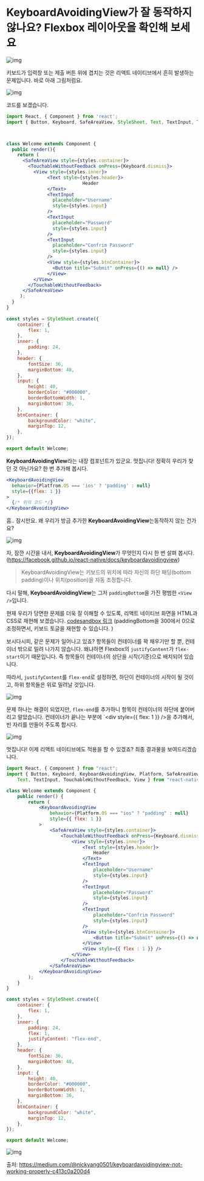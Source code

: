 # KeyboardAvoidingView가 잘 동작하지 않나요? Flexbox 레이아웃을 확인해 보세요

![img](https://miro.medium.com/max/2400/1*y6C4nSvy2Woe0m7bWEn4BA.png)

키보드가 입력창 또는 제출 버튼 위에 겹치는 것은 리액트 네이티브에서 흔히 발생하는 문제입니다. 바로 아래 그림처럼요.

![img](https://miro.medium.com/max/852/1*K_sJWARSrNgdlTs4CFQjWw.gif)

코드를 보겠습니다.

```jsx
import React, { Component } from 'react';
import { Button, Keyboard, SafeAreaView, StyleSheet, Text, TextInput, TouchableWithoutFeedback, View } from 'react-native';



class Welcome extends Component {
  public render(){
    return (
      <SafeAreaView style={styles.container}>
        <TouchableWithoutFeedback onPress={Keyboard.dismiss}>
          <View style={styles.inner}>
               <Text style={styles.header}>
                            Header
               </Text>
               <TextInput
                 placeholder="Username"
                 style={styles.input}
               />
               <TextInput
                 placeholder="Password"
                 style={styles.input}
               />
               <TextInput
                 placeholder="Confrim Password"
                 style={styles.input}
               />
               <View style={styles.btnContainer}>
                 <Button title="Submit" onPress={() => null} />
               </View>
          </View>
        </TouchableWithoutFeedback>
      </SafeAreaView>
 	 );
  }
}
          
const styles = StyleSheet.create({
    container: {
        flex: 1,
    },
    inner: {
        padding: 24,
    },
    header: {
        fontSize: 36,
        marginBottom: 48,
    },
    input: {
        height: 40,
        borderColor: "#000000",
        borderBottomWidth: 1,
        marginBottom: 36,
    },
    btnContainer: {
        backgroundColor: "white",
        marginTop: 12,
    },
});

export default Welcome;
```

**KeyboardAvoidingView**라는 내장 컴포넌트가 있군요. 멋집니다! 정확히 우리가 찾던 것 아닌가요? 한 번 추가해 봅시다.

```jsx
<KeyboardAvoidingView
  behavior={Platfrom.OS === 'ios' ? 'padding' : null}
  style={{flex: 1 }}
>
  {/* 위의 코드 */}
</KeyboardAvoidingView>
```

흠.. 잠시만요. 왜 우리가 방금 추가한 **KeyboardAvoidingView**는동작하지 않는 건가요?

![img](https://miro.medium.com/max/852/1*Cto__NUmTbYgehjMiIBGZg.gif)

자, 잠깐 시간을 내서, **KeyboardAvoidingView**가 무엇인지 다시 한 번 살펴 봅시다. (https://facebook.github.io/react-native/docs/keyboardavoidingview)

>KeyboardAvoidingView는 키보드의 위치에 따라 자신의 하단 패딩(bottom padding)이나 위치(position)을 자동 조정합니다.  

다시 말해, **KeyboardAvoidingView**는 그저 `paddingBottom`을 가진 평범한 `<View />`입니다. 

현재 우리가 당면한 문제를 더욱 잘 이해할 수 있도록, 리액트 네이티브 화면을 HTML과 CSS로 재현해 보겠습니다. [codesandbox 링크](https://codesandbox.io/s/2523158vr?from-embed) (paddingBottom을 300에서 0으로 조정하면서, 키보드 토글을 재현할 수 있습니다. )

보시다시피, 같은 문제가 일어나고 있죠? 항목들이 컨테이너를 꽉 채우기만 할 뿐, 컨테이너 밖으로 밀려 나가지 않습니다. 왜냐하면 Flexbox의 `justifyContent`가 `flex-start`이기 때문입니다. 즉 항목들이 컨테이너의 상단을 시작(기준)으로 배치되어 있습니다.

따라서, `justifyContent`를 `flex-end`로 설정하면, 하단이 컨테이너의 시작이 될 것이고, 하위 항목들은 위로 밀려날 것입니다.

![img](https://miro.medium.com/max/728/1*qkb1MyfNhmwauDsx0ZPQlw.gif)

문제 하나는 해결이 되었지만, `flex-end`를 추가하니 항목이 컨테이너의 하단에 붙어버리고 말았습니다. 컨테이너가 끝나는 부분에 `<div style={{ flex: 1 }} />을 추가해서, 빈 자리를 만들어 주도록 합시다.

![img](https://miro.medium.com/max/752/1*8LWDcxU4Pfn_WJlzMKcQww.gif)

멋집니다! 이제 리액트 네이티브에도 적용을 할 수 있겠죠? 최종 결과물을 보여드리겠습니다.

```jsx
import React, { Component } from "react";
import { Button, Keyboard, KeyboardAvoidingView, Platform, SafeAreaView, StyleSheet,
    Text, TextInput, TouchableWithoutFeedback, View } from "react-native";

class Welcome extends Component {
    public render() {
        return (
            <KeyboardAvoidingView
                behavior={Platform.OS === "ios" ? "padding" : null}
                style={{ flex: 1 }}
            >
                <SafeAreaView style={styles.container}>
                    <TouchableWithoutFeedback onPress={Keyboard.dismiss}>
                        <View style={styles.inner}>
                            <Text style={styles.header}>
                                Header
                            </Text>
                            <TextInput
                                placeholder="Username"
                                style={styles.input}
                            />
                            <TextInput
                                placeholder="Password"
                                style={styles.input}
                            />
                            <TextInput
                                placeholder="Confrim Password"
                                style={styles.input}
                            />
                            <View style={styles.btnContainer}>
                                <Button title="Submit" onPress={() => null} />
                            </View>
                            <View style={{ flex : 1 }} />
                        </View>
                    </TouchableWithoutFeedback>
                </SafeAreaView>
            </KeyboardAvoidingView>
        );
    }
}

const styles = StyleSheet.create({
    container: {
        flex: 1,
    },
    inner: {
        padding: 24,
        flex: 1,
        justifyContent: "flex-end",
    },
    header: {
        fontSize: 36,
        marginBottom: 48,
    },
    input: {
        height: 40,
        borderColor: "#000000",
        borderBottomWidth: 1,
        marginBottom: 36,
    },
    btnContainer: {
        backgroundColor: "white",
        marginTop: 12,
    },
});

export default Welcome;
```

![img](https://miro.medium.com/max/872/1*gHuPUlyijBHzYNPwfpZ60A.gif)



출처: https://medium.com/@nickyang0501/keyboardavoidingview-not-working-properly-c413c0a200d4